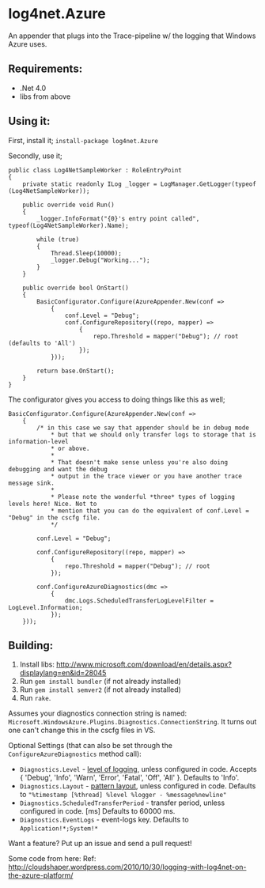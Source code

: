# log4net.Azure

An appender that plugs into the Trace-pipeline w/ the logging that Windows Azure uses.

## Requirements:

 * .Net 4.0
 * libs from above

## Using it:

First, install it; `install-package log4net.Azure`

Secondly, use it;

```
public class Log4NetSampleWorker : RoleEntryPoint
{
	private static readonly ILog _logger = LogManager.GetLogger(typeof (Log4NetSampleWorker));

	public override void Run()
	{
		_logger.InfoFormat("{0}'s entry point called", typeof(Log4NetSampleWorker).Name);

		while (true)
		{
			Thread.Sleep(10000);
			_logger.Debug("Working...");
		}
	}

	public override bool OnStart()
	{
		BasicConfigurator.Configure(AzureAppender.New(conf =>
			{
				conf.Level = "Debug";
				conf.ConfigureRepository((repo, mapper) =>
					{
						repo.Threshold = mapper("Debug"); // root (defaults to 'All')
					});
			}));

		return base.OnStart();
	}
}
```

The configurator gives you access to doing things like this as well;

```
BasicConfigurator.Configure(AzureAppender.New(conf =>
	{
		/* in this case we say that appender should be in debug mode
			* but that we should only transfer logs to storage that is information-level
			* or above.
			* 
			* That doesn't make sense unless you're also doing debugging and want the debug
			* output in the trace viewer or you have another trace message sink.
			* 
			* Please note the wonderful *three* types of logging levels here! Nice. Not to
			* mention that you can do the equivalent of conf.Level = "Debug" in the cscfg file.
			*/

		conf.Level = "Debug";

		conf.ConfigureRepository((repo, mapper) =>
			{
				repo.Threshold = mapper("Debug"); // root
			});

		conf.ConfigureAzureDiagnostics(dmc =>
			{
				dmc.Logs.ScheduledTransferLogLevelFilter = LogLevel.Information;
			});
	}));
```

## Building:

 1. Install libs: http://www.microsoft.com/download/en/details.aspx?displaylang=en&id=28045
 2. Run `gem install bundler` (if not already installed)
 3. Run `gem install semver2` (if not already installed)
 4. Run `rake`.

Assumes your diagnostics connection string is named: `Microsoft.WindowsAzure.Plugins.Diagnostics.ConnectionString`. It turns out one can't change this in the cscfg files in VS.

Optional Settings (that can also be set through the `ConfigureAzureDiagnostics` method call):

 * `Diagnostics.Level` - [level of logging](http://logging.apache.org/log4net/release/manual/introduction.html), unless configured in code. Accepts { 'Debug', 'Info', 'Warn', 'Error', 'Fatal', 'Off', 'All' }. Defaults to 'Info'.
 * `Diagnostics.Layout` - [pattern layout](http://logging.apache.org/log4net/release/sdk/log4net.Layout.PatternLayout.html), unless configured in code. Defaults to `"%timestamp [%thread] %level %logger - %message%newline"`
 * `Diagnostics.ScheduledTransferPeriod` - transfer period, unless configured in code. [ms] Defaults to 60000 ms.
 * `Diagnostics.EventLogs` - event-logs key. Defaults to `Application!*;System!*`

Want a feature? Put up an issue and send a pull request!

Some code from here:
Ref: http://cloudshaper.wordpress.com/2010/10/30/logging-with-log4net-on-the-azure-platform/